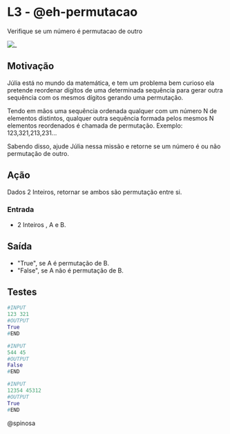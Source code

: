 # L3 - @eh-permutacao

Verifique se um número é permutacao de outro

![_](https://raw.githubusercontent.com/qxcodefup/arcade/master/base/eh-permutacao/cover.jpg)

## Motivação

Júlia está no mundo da matemática, e tem um problema bem curioso ela
pretende reordenar dígitos de uma determinada sequência para gerar outra
sequência com os mesmos dígitos gerando uma permutação.

Tendo em mãos
uma sequência ordenada qualquer com um número N de elementos distintos,
qualquer outra sequência formada pelos mesmos N elementos reordenados é
chamada de permutação. Exemplo: 123,321,213,231...

Sabendo disso, ajude Júlia nessa missão e retorne se um número é ou não permutação de outro.

## Ação

Dados 2 Inteiros, retornar se ambos são permutação entre si.

### Entrada

- 2 Inteiros , A e B.

## Saída

- "True", se A é permutação de B.
- "False", se A não é permutação de B.

## Testes

``` py
#INPUT
123 321
#OUTPUT
True
#END
```

```py
#INPUT
544 45
#OUTPUT
False
#END
```

```py
#INPUT
12354 45312
#OUTPUT
True
#END
```

@spinosa